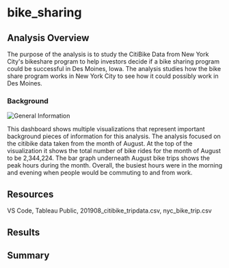 # bike_sharing
## Analysis Overview
The purpose of the analysis is to study the CitiBike Data from New York City's bikeshare program to help investors decide if a bike sharing program could be successful in Des Moines, Iowa. The analysis studies how the bike share program works in New York City to see how it could possibly work in Des Moines. 
### Background 

![General Information](https://user-images.githubusercontent.com/106348899/190514853-63a4b617-a115-468d-957d-36490b9259a3.png)

This dashboard shows multiple visualizations that represent important background pieces of information for this analysis.  The analysis focused on the citibike data taken from the month of August. At the top of the visualization it shows the total number of bike rides for the month of August to be 2,344,224.  The bar graph underneath August bike trips shows the peak hours during the month.  Overall, the busiest hours were in the morning and evening when people would be commuting to and from work. 

## Resources
VS Code, Tableau Public, 201908_citibike_tripdata.csv, nyc_bike_trip.csv
## Results
## Summary
